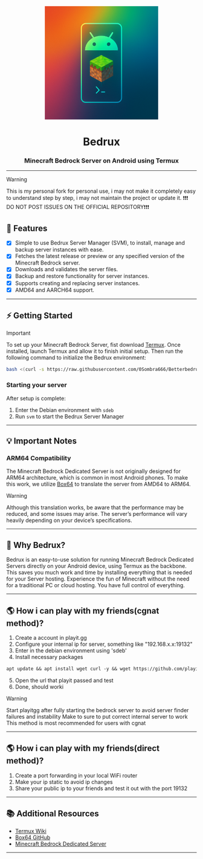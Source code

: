 <div align="center">
  <img src="assets/bedrux_logo.png" alt="Bedrux Logo" width="300" height="300">
  <h1 align="center">Bedrux</h1>
  <h3>Minecraft Bedrock Server on Android using Termux </h3>
</div>

---
> [!WARNING]
> This is my personal fork for personal use, i may not make it completely easy to understand step by step, i may not maintain the project or update it. ❗❗❗ DO NOT POST ISSUES ON THE OFFICIAL REPOSITORY❗❗❗

## 🚀 Features

- [x] Simple to use Bedrux Server Manager (SVM), to install, manage and backup server instances with ease.
- [x] Fetches the latest release or preview or any specified version of the Minecraft Bedrock server.
- [x] Downloads and validates the server files.
- [x] Backup and restore functionality for server instances.
- [x] Supports creating and replacing server instances.
- [x] AMD64 and AARCH64 support.

---

## ⚡ Getting Started

> [!IMPORTANT]
> To set up your Minecraft Bedrock Server, fist download [Termux](https://f-droid.org/de/packages/com.termux/). Once installed, launch Termux and allow it to finish initial setup. Then run the following command to initialize the Bedrux environment:
> 
> ```bash
> bash <(curl -s https://raw.githubusercontent.com/0Sombra666/Betterbedrux/main/src/setup.sh)
> ```

### Starting your server
After setup is complete:
1. Enter the Debian environment with `sdeb`
2. Run `svm` to start the Bedrux Server Manager

---

## 💡 Important Notes

### ARM64 Compatibility
The Minecraft Bedrock Dedicated Server is not originally designed for ARM64 architecture, which is common in most Android phones. To make this work, we utilize [Box64](https://github.com/ptitSeb/box64) to translate the server from AMD64 to ARM64.

> [!WARNING]
> Although this translation works, be aware that the performance may be reduced, and some issues may arise. The server’s performance will vary heavily depending on your device’s specifications.

---

## 🌟 Why Bedrux?

Bedrux is an easy-to-use solution for running Minecraft Bedrock Dedicated Servers directly on your Android device, using Termux as the backbone. This saves you much work and time by installing everything that is needed for your Server hosting. Experience the fun of Minecraft without the need for a traditional PC or cloud hosting. You have full control of everything.

---

## 🌎 How i can play with my friends(cgnat method)?
1. Create a account in playit.gg
2. Configure your internal ip for server, something like "192.168.x.x:19132"
3. Enter in the debian environment using 'sdeb'
4. Install necessary packages
```txt
apt update && apt install wget curl -y && wget https://github.com/playit-cloud/playit-agent/releases/latest/download/playit-linux-aarch64 && chmod +x playit-linux-aarch64 && ./playit-linux-aarch64
```
5. Open the url that playit passed and test
6. Done, should worki
> [!WARNING]
> Start playitgg after fully starting the bedrock server to avoid server finder failures and instability
> Make to sure to put correct internal server to work
> This method is most recommended for users with cgnat

---

## 🌎 How i can play with my friends(direct method)?
1. Create a port forwarding in your local WiFi router
2. Make your ip static to avoid ip changes
3. Share your public ip to your friends and test it out with the port 19132

---

## 📚 Additional Resources

- [Termux Wiki](https://wiki.termux.com/wiki/Main_Page)
- [Box64 GitHub](https://github.com/ptitSeb/box64)
- [Minecraft Bedrock Dedicated Server](https://www.minecraft.net/de-de/download/server/bedrock)

---
